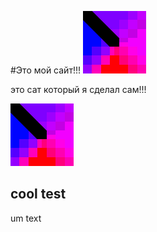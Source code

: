 #Это мой сайт!!!
![Logo](icon-desc.png)

это сат который я сделал сам!!!

[![site](icon-desc.png)](https://discord.gg/AeSbNgvc7f)


## cool test
um text
